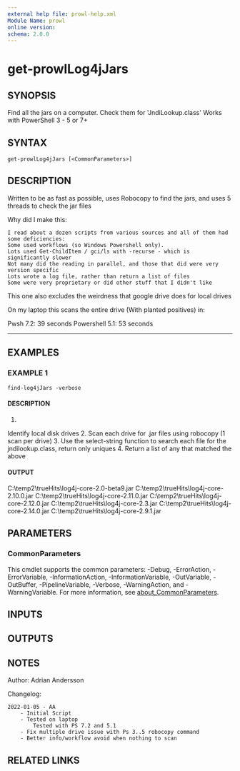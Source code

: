 ```yaml
---
external help file: prowl-help.xml
Module Name: prowl
online version:
schema: 2.0.0
---
```


# get-prowlLog4jJars

## SYNOPSIS
Find all the jars on a computer.
Check them for 'JndiLookup.class'
Works with PowerShell 3 - 5 or 7+

## SYNTAX

```
get-prowlLog4jJars [<CommonParameters>]
```

## DESCRIPTION
Written to be as fast as possible, uses Robocopy to find the jars, and uses 5 threads to check the jar files

Why did I make this:

    I read about a dozen scripts from various sources and all of them had some deficiencies:
    Some used workflows (so Windows Powershell only). 
    Lots used Get-ChildItem / gci/ls with -recurse - which is significantly slower
    Not many did the reading in parallel, and those that did were very version specific
    Lots wrote a log file, rather than return a list of files
    Some were very proprietary or did other stuff that I didn't like

This one also excludes the weirdness that google drive does for local drives


On my laptop this scans the entire drive (With planted positives) in:

Pwsh 7.2: 39 seconds
Powershell 5.1: 53 seconds

------------

## EXAMPLES

### EXAMPLE 1
```
find-log4jJars -verbose
```

#### DESCRIPTION
1.
Identify local disk drives
2.
Scan each drive for .jar files using robocopy (1 scan per drive)
3.
Use the select-string function to search each file for the jndilookup.class, return only uniques
4.
Return a list of any that matched the above


#### OUTPUT
C:\temp2\trueHits\log4j-core-2.0-beta9.jar
C:\temp2\trueHits\log4j-core-2.10.0.jar
C:\temp2\trueHits\log4j-core-2.11.0.jar
C:\temp2\trueHits\log4j-core-2.12.0.jar
C:\temp2\trueHits\log4j-core-2.3.jar
C:\temp2\trueHits\log4j-core-2.14.0.jar
C:\temp2\trueHits\log4j-core-2.9.1.jar

## PARAMETERS

### CommonParameters
This cmdlet supports the common parameters: -Debug, -ErrorAction, -ErrorVariable, -InformationAction, -InformationVariable, -OutVariable, -OutBuffer, -PipelineVariable, -Verbose, -WarningAction, and -WarningVariable. For more information, see [about_CommonParameters](http://go.microsoft.com/fwlink/?LinkID=113216).

## INPUTS

## OUTPUTS

## NOTES
Author: Adrian Andersson


Changelog:

    2022-01-05 - AA
        - Initial Script
        - Tested on laptop
            Tested with PS 7.2 and 5.1
        - Fix multiple drive issue with Ps 3..5 robocopy command
        - Better info/workflow avoid when nothing to scan

## RELATED LINKS
